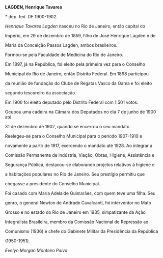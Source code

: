 **LAGDEN, Henrique Tavares**



\* dep. fed. DF 1900-1902.



*Henrique Tavares Lagden* nasceu no Rio de Janeiro, então capital do

Império, em 29 de dezembro de 1859, filho de José Henrique Lagden e de

Maria da Conceição Passos Lagden, ambos brasileiros.



Formou-se pela Faculdade de Medicina do Rio de Janeiro.



Em 1897, já na República, foi eleito pela primeira vez para o Conselho

Municipal do Rio de Janeiro, então Distrito Federal. Em 1898 participou

da reunião de fundação do Clube de Regatas Vasco da Gama e foi eleito

segundo tesoureiro da associação.



Em 1900 foi eleito deputado pelo Distrito Federal com 1.501 votos.

Ocupou uma cadeira na Câmara dos Deputados no dia 7 de junho de 1900 até

31 de dezembro de 1902, quando se encerrou o seu mandato.



Reelegeu-se para o Conselho Municipal para o período 1907-1910 e

novamente a partir de 1917, exercendo o mandato até 1928. Ao integrar a

Comissão Permanente de Indústria, Viação, Obras, Higiene, Assistência e

Segurança Pública, destacou-se elaborando projetos relativos à higiene e

a habitações populares no Rio de Janeiro. Seu prestígio permitiu que

chegasse a presidente do Conselho Municipal.



Foi casado com Maria Adelaide Guimarães, com quem teve uma filha. Seu

genro, o general Newton de Andrade Cavalcanti, foi interventor no Mato

Grosso e no estado do Rio de Janeiro em 1935, simpatizante da Ação

Integralista Brasileira, membro da Comissão Nacional de Repressão ao

Comunismo (1936) e chefe do Gabinete Militar da Presidência da República

(1950-1951).



*Evelyn Morgan Monteiro Paiva*



